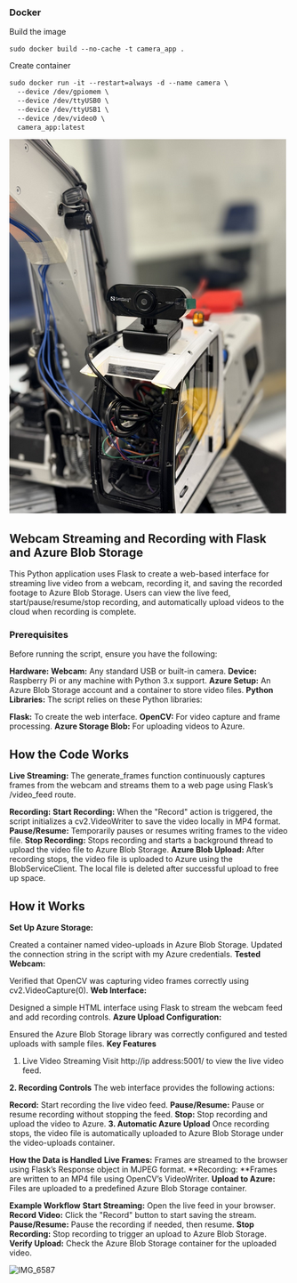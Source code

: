 ### Docker

Build the image
```
sudo docker build --no-cache -t camera_app .
```

Create container

```
sudo docker run -it --restart=always -d --name camera \
  --device /dev/gpiomem \
  --device /dev/ttyUSB0 \
  --device /dev/ttyUSB1 \
  --device /dev/video0 \
  camera_app:latest
  ```
![image4](/attachment/camera.png)



## Webcam Streaming and Recording with Flask and Azure Blob Storage

This Python application uses Flask to create a web-based interface for streaming live video from a webcam, recording it, and saving the recorded footage to Azure Blob Storage. Users can view the live feed, start/pause/resume/stop recording, and automatically upload videos to the cloud when recording is complete.

### Prerequisites
Before running the script, ensure you have the following:

**Hardware:**
**Webcam:** Any standard USB or built-in camera.
**Device:** Raspberry Pi or any machine with Python 3.x support.
**Azure Setup:**
An Azure Blob Storage account and a container to store video files.
**Python Libraries:**
The script relies on these Python libraries:

**Flask:** To create the web interface.
**OpenCV:** For video capture and frame processing.
**Azure Storage Blob:** For uploading videos to Azure.

## How the Code Works
**Live Streaming:**
The generate_frames function continuously captures frames from the webcam and streams them to a web page using Flask’s /video_feed route.

**Recording:**
**Start Recording:** When the "Record" action is triggered, the script initializes a cv2.VideoWriter to save the video locally in MP4 format.
**Pause/Resume:** Temporarily pauses or resumes writing frames to the video file.
**Stop Recording:** Stops recording and starts a background thread to upload the video file to Azure Blob Storage.
**Azure Blob Upload:**
After recording stops, the video file is uploaded to Azure using the BlobServiceClient. The local file is deleted after successful upload to free up space.

## How it Works

**Set Up Azure Storage:**

Created a container named video-uploads in Azure Blob Storage.
Updated the connection string in the script with my Azure credentials.
**Tested Webcam:**

Verified that OpenCV was capturing video frames correctly using cv2.VideoCapture(0).
**Web Interface:**

Designed a simple HTML interface using Flask to stream the webcam feed and add recording controls.
**Azure Upload Configuration:**

Ensured the Azure Blob Storage library was correctly configured and tested uploads with sample files.
**Key Features**
1. Live Video Streaming
Visit http://ip address:5001/ to view the live video feed.

**2. Recording Controls**
The web interface provides the following actions:

**Record:** Start recording the live video feed.
**Pause/Resume:** Pause or resume recording without stopping the feed.
**Stop:** Stop recording and upload the video to Azure.
**3. Automatic Azure Upload**
Once recording stops, the video file is automatically uploaded to Azure Blob Storage under the video-uploads container.

**How the Data is Handled**
**Live Frames:** Frames are streamed to the browser using Flask’s Response object in MJPEG format.
**Recording: **Frames are written to an MP4 file using OpenCV’s VideoWriter.
**Upload to Azure:** Files are uploaded to a predefined Azure Blob Storage container.

**Example Workflow**
**Start Streaming:** Open the live feed in your browser.
**Record Video:** Click the "Record" button to start saving the stream.
**Pause/Resume:** Pause the recording if needed, then resume.
**Stop Recording:** Stop recording to trigger an upload to Azure Blob Storage.
**Verify Upload:** Check the Azure Blob Storage container for the uploaded video.

![IMG_6587](https://github.com/user-attachments/assets/36637f5c-d5a9-45a2-9f3d-f2b0420b3852)
